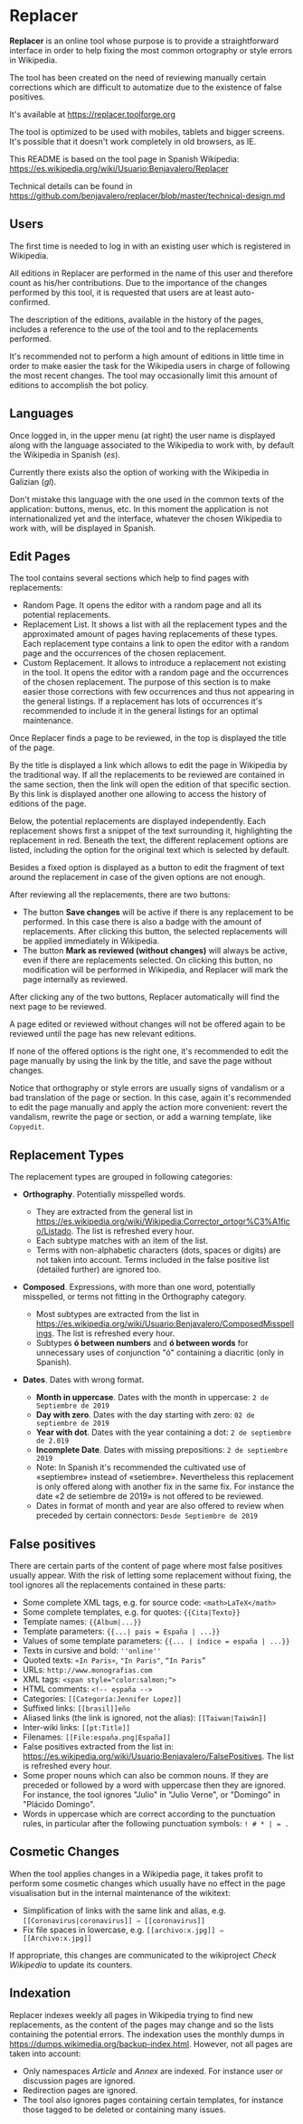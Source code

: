 # Replacer

**Replacer** is an online tool whose purpose is to provide a straightforward interface in order to help fixing the most common ortography or style errors in Wikipedia.

The tool has been created on the need of reviewing manually certain corrections which are difficult to automatize due to the existence of false positives.

It's available at https://replacer.toolforge.org

The tool is optimized to be used with mobiles, tablets and bigger screens. It's possible that it doesn't work completely in old browsers, as IE.

This README is based on the tool page in Spanish Wikipedia: https://es.wikipedia.org/wiki/Usuario:Benjavalero/Replacer

Technical details can be found in https://github.com/benjavalero/replacer/blob/master/technical-design.md

## Users

The first time is needed to log in with an existing user which is registered in Wikipedia.

All editions in Replacer are performed in the name of this user and therefore count as his/her contributions. Due to the importance of the changes performed by this tool, it is requested that users are at least auto-confirmed.

The description of the editions, available in the history of the pages, includes a reference to the use of the tool and to the replacements performed.

It's recommended not to perform a high amount of editions in little time in order to make easier the task for the Wikipedia users in charge of following the most recent changes. The tool may occasionally limit this amount of editions to accomplish the bot policy.

## Languages

Once logged in, in the upper menu (at right) the user name is displayed along with the language associated to the Wikipedia to work with, by default the Wikipedia in Spanish (_es_).

Currently there exists also the option of working with the Wikipedia in Galizian (_gl_).

Don't mistake this language with the one used in the common texts of the application: buttons, menus, etc. In this moment the application is not internationalized yet and the interface, whatever the chosen Wikipedia to work with, will be displayed in Spanish.

## Edit Pages

The tool contains several sections which help to find pages with replacements:

- Random Page. It opens the editor with a random page and all its potential replacements.
- Replacement List. It shows a list with all the replacement types and the approximated amount of pages having replacements of these types. Each replacement type contains a link to open the editor with a random page and the occurrences of the chosen replacement.
- Custom Replacement. It allows to introduce a replacement not existing in the tool. It opens the editor with a random page and the occurrences of the chosen replacement. The purpose of this section is to make easier those corrections with few occurrences and thus not appearing in the general listings. If a replacement has lots of occurrences it's recommended to include it in the general listings for an optimal maintenance.

Once Replacer finds a page to be reviewed, in the top is displayed the title of the page.

By the title is displayed a link which allows to edit the page in Wikipedia by the traditional way. If all the replacements to be reviewed are contained in the same section, then the link will open the edition of that specific section. By this link is displayed another one allowing to access the history of editions of the page.

Below, the potential replacements are displayed independently. Each replacement shows first a snippet of the text surrounding it, highlighting the replacement in red. Beneath the text, the different replacement options are listed, including the option for the original text which is selected by default.

Besides a fixed option is displayed as a button to edit the fragment of text around the replacement in case of the given options are not enough.

After reviewing all the replacements, there are two buttons:

- The button **Save changes** will be active if there is any replacement to be performed. In this case there is also a badge with the amount of replacements. After clicking this button, the selected replacements will be applied immediately in Wikipedia.
- The button **Mark as reviewed (without changes)** will always be active, even if there are replacements selected. On clicking this button, no modification will be performed in Wikipedia, and Replacer will mark the page internally as reviewed.

After clicking any of the two buttons, Replacer automatically will find the next page to be reviewed.

A page edited or reviewed without changes will not be offered again to be reviewed until the page has new relevant editions.

If none of the offered options is the right one, it's recommended to edit the page manually by using the link by the title, and save the page without changes.

Notice that orthography or style errors are usually signs of vandalism or a bad translation of the page or section. In this case, again it's recommended to edit the page manually and apply the action more convenient: revert the vandalism, rewrite the page or section, or add a warning template, like `Copyedit`.

## Replacement Types

The replacement types are grouped in following categories:

- **Orthography**. Potentially misspelled words.
  - They are extracted from the general list in https://es.wikipedia.org/wiki/Wikipedia:Corrector_ortogr%C3%A1fico/Listado. The list is refreshed every hour.
  - Each subtype matches with an item of the list.
  - Terms with non-alphabetic characters (dots, spaces or digits) are not taken into account. Terms included in the false positive list (detailed further) are ignored too.

- **Composed**. Expressions, with more than one word, potentially misspelled, or terms not fitting in the Orthography category.
  - Most subtypes are extracted from the list in https://es.wikipedia.org/wiki/Usuario:Benjavalero/ComposedMisspellings. The list is refreshed every hour.
  - Subtypes **ó between numbers** and **ó between words** for unnecessary uses of conjunction "ó" containing a diacritic (only in Spanish).

- **Dates**. Dates with wrong format.
  - **Month in uppercase**. Dates with the month in uppercase: `2 de Septiembre de 2019`
  - **Day with zero**. Dates with the day starting with zero: `02 de septiembre de 2019`
  - **Year with dot**. Dates with the year containing a dot: `2 de septiembre de 2.019`
  - **Incomplete Date**. Dates with missing prepositions: `2 de septiembre 2019`
  - Note: In Spanish it's recommended the cultivated use of «septiembre» instead of «setiembre». Nevertheless this replacement is only offered along with another fix in the same fix. For instance the date «2 de setiembre de 2019» is not offered to be reviewed.
  - Dates in format of month and year are also offered to review when preceded by certain connectors: `Desde Septiembre de 2019`

## False positives

There are certain parts of the content of page where most false positives usually appear. With the risk of letting some replacement without fixing, the tool ignores all the replacements contained in these parts:

- Some complete XML tags, e.g. for source code: `<math>LaTeX</math>`
- Some complete templates, e.g. for quotes: `{{Cita|Texto}}`
- Template names: `{{Album|...}}`
- Template parameters: `{{...| pais = España | ...}}`
- Values of some template parameters: `{{... | índice = españa | ...}}`
- Texts in cursive and bold: `''online''`
- Quoted texts: `«In Paris»`, `"In Paris"`, `“In Paris”`
- URLs: `http://www.monografias.com`
- XML tags: `<span style="color:salmon;">`
- HTML comments: `<!-- españa -->`
- Categories: `[[Categoría:Jennifer Lopez]]`
- Suffixed links: `[[brasil]]eño`
- Aliased links (the link is ignored, not the alias): `[[Taiwan|Taiwán]]`
- Inter-wiki links: `[[pt:Title]]`
- Filenames: `[[File:españa.png|España]]`
- False positives extracted from the list in: https://es.wikipedia.org/wiki/Usuario:Benjavalero/FalsePositives. The list is refreshed every hour.
- Some proper nouns which can also be common nouns. If they are preceded or followed by a word with uppercase then they are ignored. For instance, the tool ignores "Julio" in "Julio Verne", or "Domingo" in "Plácido Domingo".
- Words in uppercase which are correct according to the punctuation rules, in particular after the following punctuation symbols: `! # * | = .`

## Cosmetic Changes

When the tool applies changes in a Wikipedia page, it takes profit to perform some cosmetic changes which usually have no effect in the page visualisation but in the internal maintenance of the wikitext:

- Simplification of links with the same link and alias, e.g. `[[Coronavirus|coronavirus]] ⇒ [[coronavirus]]`
- Fix file spaces in lowercase, e.g. `[[archivo:x.jpg]] ⇒ [[Archivo:x.jpg]]`

If appropriate, this changes are communicated to the wikiproject _Check Wikipedia_ to update its counters.

## Indexation

Replacer indexes weekly all pages in Wikipedia trying to find new replacements, as the content of the pages may change and so the lists containing the potential errors. The indexation uses the monthly dumps in https://dumps.wikimedia.org/backup-index.html. However, not all pages are taken into account:

- Only namespaces _Article_ and _Annex_ are indexed. For instance user or discussion pages are ignored.
- Redirection pages are ignored.
- The tool also ignores pages containing certain templates, for instance those tagged to be deleted or containing many issues.
